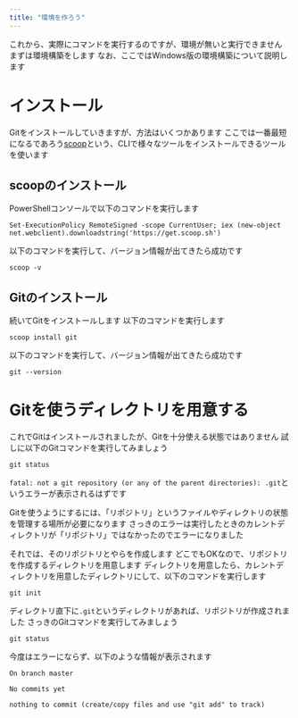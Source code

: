 ```yaml
---
title: "環境を作ろう"
---
```


これから、実際にコマンドを実行するのですが、環境が無いと実行できません
まずは環境構築をします
なお、ここではWindows版の環境構築について説明します

# インストール

Gitをインストールしていきますが、方法はいくつかあります
ここでは一番最短になるであろう[scoop](https://scoop.sh/)という、CLIで様々なツールをインストールできるツールを使います

## scoopのインストール

PowerShellコンソールで以下のコマンドを実行します

```shell
Set-ExecutionPolicy RemoteSigned -scope CurrentUser; iex (new-object net.webclient).downloadstring('https://get.scoop.sh')
```

以下のコマンドを実行して、バージョン情報が出てきたら成功です

```shell
scoop -v
```

## Gitのインストール

続いてGitをインストールします
以下のコマンドを実行します

```shell
scoop install git
```

以下のコマンドを実行して、バージョン情報が出てきたら成功です

```shell
git --version
```

# Gitを使うディレクトリを用意する

これでGitはインストールされましたが、Gitを十分使える状態ではありません
試しに以下のGitコマンドを実行してみましょう

```shell
git status
```

`fatal: not a git repository (or any of the parent directories): .git`というエラーが表示されるはずです

Gitを使うようにするには、「リポジトリ」というファイルやディレクトリの状態を管理する場所が必要になります
さっきのエラーは実行したときのカレントディレクトリが「リポジトリ」ではなかったのでエラーになりました

それでは、そのリポジトリとやらを作成します
どこでもOKなので、リポジトリを作成するディレクトリを用意します
ディレクトリを用意したら、カレントディレクトリを用意したディレクトリにして、以下のコマンドを実行します

```shell
git init
```

ディレクトリ直下に`.git`というディレクトリがあれば、リポジトリが作成されました
さっきのGitコマンドを実行してみましょう

```shell
git status
```

今度はエラーにならず、以下のような情報が表示されます

```shell
On branch master

No commits yet

nothing to commit (create/copy files and use "git add" to track)
```

